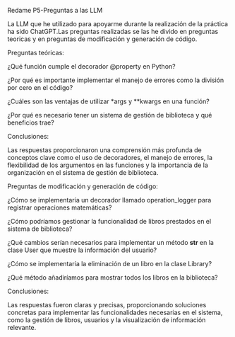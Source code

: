 Redame P5-Preguntas a las LLM

La LLM que he utilizado para apoyarme durante la realización de la práctica ha sido ChatGPT.Las preguntas realizadas se las he
divido en preguntas teoricas y en preguntas de modificación y generación de código.


Preguntas teóricas:

¿Qué función cumple el decorador @property en Python?

¿Por qué es importante implementar el manejo de errores como la división por cero en el código?

¿Cuáles son las ventajas de utilizar *args y **kwargs en una función?

¿Por qué es necesario tener un sistema de gestión de biblioteca y qué beneficios trae?



Conclusiones:

Las respuestas proporcionaron una comprensión más profunda de conceptos clave como el uso de decoradores, el manejo de errores,
la flexibilidad de los argumentos en las funciones y la importancia de la organización en el sistema de gestión de biblioteca.



Preguntas de modificación y generación de código:

¿Cómo se implementaría un decorador llamado operation_logger para registrar operaciones matemáticas?

¿Cómo podríamos gestionar la funcionalidad de libros prestados en el sistema de biblioteca?

¿Qué cambios serían necesarios para implementar un método __str__ en la clase User que muestre la información del usuario?

¿Cómo se implementaría la eliminación de un libro en la clase Library?

¿Qué método añadiríamos para mostrar todos los libros en la biblioteca?

Conclusiones:

Las respuestas fueron claras y precisas, proporcionando soluciones concretas para implementar las funcionalidades necesarias en el sistema,
como la gestión de libros, usuarios y la visualización de información relevante.
